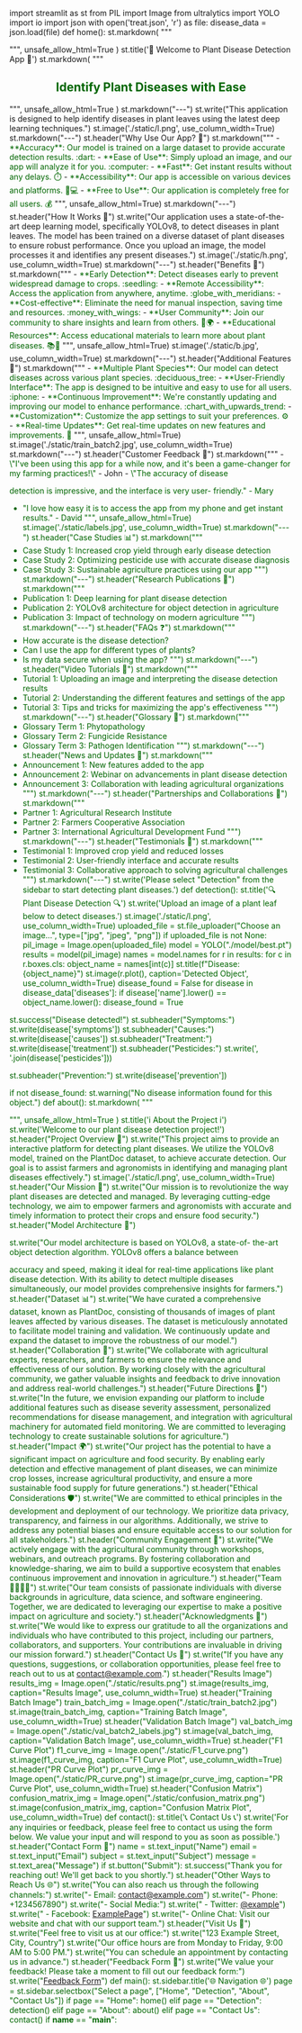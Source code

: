 import streamlit as st
from PIL import Image
from ultralytics import YOLO
import io
import json
with open('treat.json', 'r') as file:
disease_data = json.load(file)
def home():
st.markdown(
"""
<style>
.reportview-container {
background: linear-gradient(to bottom, #f6f6f6, #ffffff);
color: #333333;
}
</style>
""",
unsafe_allow_html=True
)
st.title('🌿 Welcome to Plant Disease Detection App 🌿')
st.markdown(
"""
<div style='text-align: center;'>
<h2 style='color: #006600;'>Identify Plant Diseases with
Ease</h2>
</div>
""",
unsafe_allow_html=True
)
st.markdown("---")
st.write("This application is designed to help identify diseases in
plant leaves using the latest deep learning techniques.")
st.image('./static/l.png', use_column_width=True)
st.markdown("---")
st.header("Why Use Our App? 🌟")
st.markdown("""
- <span style='color: #006600;'>**Accuracy**: Our model is
trained on a large dataset to provide accurate detection results.
:dart:</span>
- <span style='color: #006600;'>**Ease of Use**: Simply upload
an image, and our app will analyze it for you. :computer:</span>
- <span style='color: #006600;'>**Fast**: Get instant results
without any delays. ⏱️</span>
- <span style='color: #006600;'>**Accessibility**: Our app is
accessible on various devices and platforms. 📱💻</span>
- <span style='color: #006600;'>**Free to Use**: Our
application is completely free for all users. 💰</span>
""", unsafe_allow_html=True)
st.markdown("---")
st.header("How It Works 🧠")
st.write("Our application uses a state-of-the-art deep learning
model, specifically YOLOv8, to detect diseases in plant leaves. The
model has been trained on a diverse dataset of plant diseases to ensure
robust performance. Once you upload an image, the model processes it
and identifies any present diseases.")
st.image('./static/h.png', use_column_width=True)
st.markdown("---")
st.header("Benefits 🌱")
st.markdown("""
- <span style='color: #006600;'>**Early Detection**: Detect
diseases early to prevent widespread damage to crops. :seedling:</span>
- <span style='color: #006600;'>**Remote Accessibility**:
Access the application from anywhere, anytime.
:globe_with_meridians:</span>
- <span style='color: #006600;'>**Cost-effective**: Eliminate
the need for manual inspection, saving time and resources.
:money_with_wings:</span>
- <span style='color: #006600;'>**User Community**: Join our
community to share insights and learn from others. 👥🌍</span>
- <span style='color: #006600;'>**Educational Resources**:
Access educational materials to learn more about plant diseases.
📚🌱</span>
""", unsafe_allow_html=True)
st.image('./static/b.jpg', use_column_width=True)
st.markdown("---")
st.header("Additional Features 🚀")
st.markdown("""
- <span style='color: #006600;'>**Multiple Plant Species**: Our
model can detect diseases across various plant species.
:deciduous_tree:</span>
- <span style='color: #006600;'>**User-Friendly Interface**:
The app is designed to be intuitive and easy to use for all users.
:iphone:</span>
- <span style='color: #006600;'>**Continuous Improvement**:
We're constantly updating and improving our model to enhance
performance. :chart_with_upwards_trend:</span>
- <span style='color: #006600;'>**Customization**: Customize
the app settings to suit your preferences. ⚙️</span>
- <span style='color: #006600;'>**Real-time Updates**: Get
real-time updates on new features and improvements. 🔄</span>
""", unsafe_allow_html=True)
st.image('./static/train_batch2.jpg', use_column_width=True)
st.markdown("---")
st.header("Customer Feedback 📣")
st.markdown("""
- <span style='color: #006600;'>\"I've been using this app for
a while now, and it's been a game-changer for my farming
practices!\"</span> - John
- <span style='color: #006600;'>\"The accuracy of disease

detection is impressive, and the interface is very user-
friendly.\"</span> - Mary
- <span style='color: #006600;'>\"I love how easy it is to
access the app from my phone and get instant results.\"</span> - David
""", unsafe_allow_html=True)
st.image('./static/labels.jpg', use_column_width=True)
st.markdown("---")
st.header("Case Studies 📊")
st.markdown("""
- Case Study 1: Increased crop yield through early disease
detection
- Case Study 2: Optimizing pesticide use with accurate disease
diagnosis
- Case Study 3: Sustainable agriculture practices using our app
""")
st.markdown("---")
st.header("Research Publications 📄")
st.markdown("""
- Publication 1: Deep learning for plant disease detection
- Publication 2: YOLOv8 architecture for object detection in
agriculture
- Publication 3: Impact of technology on modern agriculture
""")
st.markdown("---")
st.header("FAQs ❓")
st.markdown("""
- How accurate is the disease detection?
- Can I use the app for different types of plants?
- Is my data secure when using the app?
""")
st.markdown("---")
st.header("Video Tutorials 🎥")
st.markdown("""
- Tutorial 1: Uploading an image and interpreting the disease
detection results
- Tutorial 2: Understanding the different features and settings
of the app
- Tutorial 3: Tips and tricks for maximizing the app's
effectiveness
""")
st.markdown("---")
st.header("Glossary 📖")
st.markdown("""
- Glossary Term 1: Phytopathology
- Glossary Term 2: Fungicide Resistance
- Glossary Term 3: Pathogen Identification
""")
st.markdown("---")
st.header("News and Updates 📰")
st.markdown("""
- Announcement 1: New features added to the app
- Announcement 2: Webinar on advancements in plant disease
detection
- Announcement 3: Collaboration with leading agricultural
organizations
""")
st.markdown("---")
st.header("Partnerships and Collaborations 🤝")
st.markdown("""
- Partner 1: Agricultural Research Institute
- Partner 2: Farmers Cooperative Association
- Partner 3: International Agricultural Development Fund
""")
st.markdown("---")
st.header("Testimonials 🌟")
st.markdown("""
- Testimonial 1: Improved crop yield and reduced losses
- Testimonial 2: User-friendly interface and accurate results
- Testimonial 3: Collaborative approach to solving agricultural
challenges
""")
st.markdown("---")
st.write('Please select "Detection" from the sidebar to start
detecting plant diseases.')
def detection():
st.title('🔍 Plant Disease Detection 🔍')
st.write('Upload an image of a plant leaf below to detect
diseases.')
st.image('./static/l.png', use_column_width=True)
uploaded_file = st.file_uploader("Choose an image...", type=["jpg",
"jpeg", "png"])
if uploaded_file is not None:
pil_image = Image.open(uploaded_file)
model = YOLO("./model/best.pt")
results = model(pil_image)
names = model.names
for r in results:
for c in r.boxes.cls:
object_name = names[int(c)]
st.title(f"Disease: {object_name}")
st.image(r.plot(), caption='Detected Object',
use_column_width=True)
disease_found = False
for disease in disease_data['diseases']:
if disease['name'].lower() == object_name.lower():
disease_found = True

st.success("Disease detected!")
st.subheader("Symptoms:")
st.write(disease['symptoms'])
st.subheader("Causes:")
st.write(disease['causes'])
st.subheader("Treatment:")
st.write(disease['treatment'])
st.subheader("Pesticides:")
st.write(', '.join(disease['pesticides']))

st.subheader("Prevention:")
st.write(disease['prevention'])

if not disease_found:
st.warning("No disease information found for this
object.")
def about():
st.markdown(
"""
<style>
.reportview-container {
background: linear-gradient(to bottom, #f6f6f6, #ffffff);
color: #333333;
}
</style>
""",
unsafe_allow_html=True
)
st.title('i️ About the Project i️')
st.write('Welcome to our plant disease detection project!')
st.header("Project Overview 🌱")
st.write("This project aims to provide an interactive platform for
detecting plant diseases. We utilize the YOLOv8 model, trained on the
PlantDoc dataset, to achieve accurate detection. Our goal is to assist
farmers and agronomists in identifying and managing plant diseases
effectively.")
st.image('./static/l.png', use_column_width=True)
st.header("Our Mission 🚀")
st.write("Our mission is to revolutionize the way plant diseases
are detected and managed. By leveraging cutting-edge technology, we aim
to empower farmers and agronomists with accurate and timely information
to protect their crops and ensure food security.")
st.header("Model Architecture 🧠")

st.write("Our model architecture is based on YOLOv8, a state-of-
the-art object detection algorithm. YOLOv8 offers a balance between

accuracy and speed, making it ideal for real-time applications like
plant disease detection. With its ability to detect multiple diseases
simultaneously, our model provides comprehensive insights for
farmers.")
st.header("Dataset 📊")
st.write("We have curated a comprehensive dataset, known as
PlantDoc, consisting of thousands of images of plant leaves affected by
various diseases. The dataset is meticulously annotated to facilitate
model training and validation. We continuously update and expand the
dataset to improve the robustness of our model.")
st.header("Collaboration 🤝")
st.write("We collaborate with agricultural experts, researchers,
and farmers to ensure the relevance and effectiveness of our solution.
By working closely with the agricultural community, we gather valuable
insights and feedback to drive innovation and address real-world
challenges.")
st.header("Future Directions 🎯")
st.write("In the future, we envision expanding our platform to
include additional features such as disease severity assessment,
personalized recommendations for disease management, and integration
with agricultural machinery for automated field monitoring. We are
committed to leveraging technology to create sustainable solutions for
agriculture.")
st.header("Impact 🌍")
st.write("Our project has the potential to have a significant
impact on agriculture and food security. By enabling early detection
and effective management of plant diseases, we can minimize crop
losses, increase agricultural productivity, and ensure a more
sustainable food supply for future generations.")
st.header("Ethical Considerations 🛡️")
st.write("We are committed to ethical principles in the development
and deployment of our technology. We prioritize data privacy,
transparency, and fairness in our algorithms. Additionally, we strive
to address any potential biases and ensure equitable access to our
solution for all stakeholders.")
st.header("Community Engagement 👥")
st.write("We actively engage with the agricultural community
through workshops, webinars, and outreach programs. By fostering
collaboration and knowledge-sharing, we aim to build a supportive
ecosystem that enables continuous improvement and innovation in
agriculture.")
st.header("Team 👩‍💼👨‍💼")
st.write("Our team consists of passionate individuals with diverse
backgrounds in agriculture, data science, and software engineering.
Together, we are dedicated to leveraging our expertise to make a
positive impact on agriculture and society.")
st.header("Acknowledgments 🙏")
st.write("We would like to express our gratitude to all the
organizations and individuals who have contributed to this project,
including our partners, collaborators, and supporters. Your
contributions are invaluable in driving our mission forward.")
st.header("Contact Us 📧")
st.write("If you have any questions, suggestions, or collaboration
opportunities, please feel free to reach out to us at
contact@example.com.")
st.header("Results Image")
results_img = Image.open("./static/results.png")
st.image(results_img, caption="Results Image",
use_column_width=True)
st.header("Training Batch Image")
train_batch_img = Image.open("./static/train_batch2.jpg")
st.image(train_batch_img, caption="Training Batch Image",
use_column_width=True)
st.header("Validation Batch Image")
val_batch_img = Image.open("./static/val_batch2_labels.jpg")
st.image(val_batch_img, caption="Validation Batch Image",
use_column_width=True)
st.header("F1 Curve Plot")
f1_curve_img = Image.open("./static/F1_curve.png")
st.image(f1_curve_img, caption="F1 Curve Plot",
use_column_width=True)
st.header("PR Curve Plot")
pr_curve_img = Image.open("./static/PR_curve.png")
st.image(pr_curve_img, caption="PR Curve Plot",
use_column_width=True)
st.header("Confusion Matrix")
confusion_matrix_img = Image.open("./static/confusion_matrix.png")
st.image(confusion_matrix_img, caption="Confusion Matrix Plot",
use_column_width=True)
def contact():
st.title('📞 Contact Us 📞')
st.write('For any inquiries or feedback, please feel free to
contact us using the form below. We value your input and will respond
to you as soon as possible.')
st.header("Contact Form 📝")
name = st.text_input("Name")
email = st.text_input("Email")
subject = st.text_input("Subject")
message = st.text_area("Message")
if st.button("Submit"):
st.success("Thank you for reaching out! We'll get back to you
shortly.")
st.header("Other Ways to Reach Us 🌐")
st.write("You can also reach us through the following channels:")
st.write("- Email: contact@example.com")
st.write("- Phone: +1234567890")
st.write("- Social Media:")
st.write(" - Twitter: [@example](https://twitter.com/example)")
st.write(" - Facebook:
[ExamplePage](https://www.facebook.com/examplepage)")
st.write("- Online Chat: Visit our website and chat with our
support team.")
st.header("Visit Us 📍")
st.write("Feel free to visit us at our office:")
st.write("123 Example Street, City, Country")
st.write("Our office hours are from Monday to Friday, 9:00 AM to
5:00 PM.")
st.write("You can schedule an appointment by contacting us in
advance.")
st.header("Feedback Form 📣")
st.write("We value your feedback! Please take a moment to fill out
our feedback form:")
st.write("[Feedback Form](https://forms.example.com)")
def main():
st.sidebar.title('🌐 Navigation 🌐')
page = st.sidebar.selectbox("Select a page", ["Home", "Detection",
"About", "Contact Us"])
if page == "Home":
home()
elif page == "Detection":
detection()
elif page == "About":
about()
elif page == "Contact Us":
contact()
if __name__ == "__main__":
